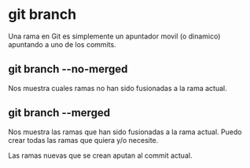 # git branch
Una rama en Git es simplemente un apuntador movil (o dinamico) apuntando a uno de los commits.

## git branch --no-merged
Nos muestra cuales ramas no han sido fusionadas a la rama actual.

## git branch --merged
Nos muestra las ramas que han sido fusionadas a la rama actual.
Puedo crear todas las ramas que quiera y/o necesite.

Las ramas nuevas que se crean aputan al commit actual.